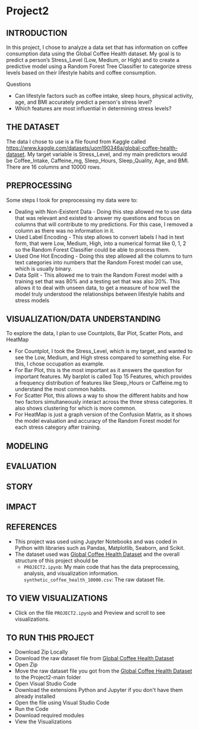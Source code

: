 # Project2

## INTRODUCTION
In this project, I chose to analyze a data set that has information on coffee consumption data using the Global Coffee Health dataset. My goal is to predict a person’s Stress_Level (Low, Medium, or High) and to create a predictive model using a Random Forest Tree Classifier to categorize stress levels based on their lifestyle habits and coffee consumption. 

Questions 
- Can lifestyle factors such as coffee intake, sleep hours, physical activity, age, and BMI accurately predict a person's stress level?
- Which features are most influential in determining stress levels?

## THE DATASET
The data I chose to use is a file found from Kaggle called https://www.kaggle.com/datasets/uom190346a/global-coffee-health-dataset.
My target variable is Stress_Level, and my main predictors would be Coffee_Intake, Caffeine_mg, Sleep_Hours, Sleep_Quality, Age, and BMI.
There are 16 columns and 10000 rows.

## PREPROCESSING
Some steps I took for preprocessing my data were to:
- Dealing with Non-Existent Data - Doing this step allowed me to use data that was relevant and existed to answer my questions and focus on columns that will contribute to my predictions. For this case, I removed a column as there was no information in it.
- Used Label Encoding - This step allows to convert labels I had in text form, that were Low, Medium, High, into a numerical format like 0, 1, 2 so the Random Forest Classifier could be able to process them.
- Used One Hot Encoding - Doing this step allowed all the columns to turn text categories into numbers that the Random Forest model can use, which is usually binary.
- Data Split -  This allowed me to train the Random Forest model with a training set that was 80% and a testing set that was also 20%. This allows it to deal with unseen data, to get a measure of how well the model truly understood the relationships between lifestyle habits and stress models

## VISUALIZATION/DATA UNDERSTANDING
To explore the data, I plan to use Countplots, Bar Plot, Scatter Plots, and HeatMap
- For Countplot,	I took the Stress_Level, which is my target, and wanted to see the Low, Medium, and High stress compared to something else. For this, I chose occupation as example.
- For Bar Plot,	this is the most important as it answers the question for important features. My barplot is called Top 15 Features, which provides a frequency distribution of features like Sleep_Hours or Caffeine.mg to understand the most common habits.
- For Scatter Plot,	this allows a way to show the different habits and how two factors simultaneously interact across the three stress categories. It also shows clustering for which is more common.
- For HeatMap	is just a graph version of the Confusion Matrix, as it shows the model evaluation and accuracy of the Random Forest model for each stress category after training.

## MODELING


## EVALUATION


## STORY



## IMPACT


## REFERENCES
- This project was used using Jupyter Notebooks and was coded in Python with libraries such as Pandas, Matplotlib, Seaborn, and Scikit.
- The dataset used was [Global Coffee Health Dataset](https://www.kaggle.com/datasets/uom190346a/global-coffee-health-dataset) and the overall structure of this project should be
  *  `PROJECT2.ipynb`: My main code that has the data preprocessing, analysis, and visualization information.
 `synthetic_coffee_health_10000.csv`: The raw dataset file.

## TO VIEW VISUALIZATIONS 
- Click on the file `PROJECT2.ipynb` and Preview and scroll to see visualizations.

## TO RUN THIS PROJECT
- Download Zip Locally
- Download the raw dataset file from [Global Coffee Health Dataset](https://www.kaggle.com/datasets/uom190346a/global-coffee-health-dataset)
- Open Zip
- Move the raw dataset file you got from the  [Global Coffee Health Dataset](https://www.kaggle.com/datasets/uom190346a/global-coffee-health-dataset) to the Project2-main folder
- Open Visual Studio Code
- Download the extensions Python and Jupyter if you don't have them already installed
- Open the file using Visual Studio Code
- Run the Code
- Download required modules
- View the Visualizations





